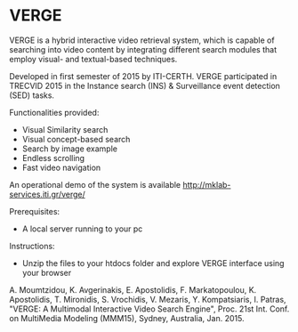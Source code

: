 # VERGE

VERGE is a hybrid interactive video retrieval system, which is capable of searching into video content by integrating different search modules that employ visual- and textual-based techniques.

Developed in first semester of 2015 by ITI-CERTH. VERGE participated in TRECVID 2015 in the Instance search (INS) & Surveillance event detection (SED) tasks.

Functionalities provided:
  - Visual Similarity search
  - Visual concept-based search
  - Search by image example
  - Endless scrolling
  - Fast video navigation
  
An operational demo of the system is available http://mklab-services.iti.gr/verge/

Prerequisites:
  - A local server running to your pc


Instructions:
  - Unzip the files to your htdocs folder and explore VERGE interface using your browser


A. Moumtzidou, K. Avgerinakis, E. Apostolidis, F. Markatopoulou, K. Apostolidis, T. Mironidis, S. Vrochidis, V. Mezaris, Y. Kompatsiaris, I. Patras, "VERGE: A Multimodal Interactive Video Search Engine", Proc. 21st Int. Conf. on MultiMedia Modeling (MMM15), Sydney, Australia, Jan. 2015.
